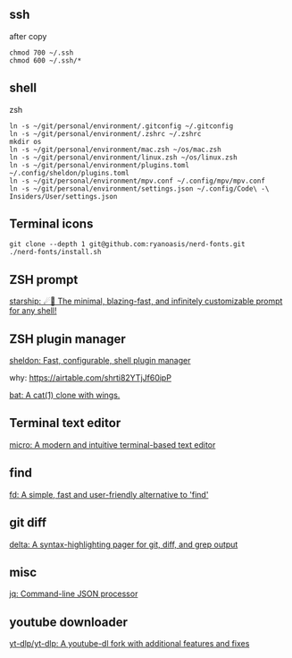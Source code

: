 ## ssh

after copy

```shell
chmod 700 ~/.ssh
chmod 600 ~/.ssh/*
```

## shell

zsh

```shell
ln -s ~/git/personal/environment/.gitconfig ~/.gitconfig 
ln -s ~/git/personal/environment/.zshrc ~/.zshrc
mkdir os
ln -s ~/git/personal/environment/mac.zsh ~/os/mac.zsh
ln -s ~/git/personal/environment/linux.zsh ~/os/linux.zsh
ln -s ~/git/personal/environment/plugins.toml ~/.config/sheldon/plugins.toml
ln -s ~/git/personal/environment/mpv.conf ~/.config/mpv/mpv.conf
ln -s ~/git/personal/environment/settings.json ~/.config/Code\ -\ Insiders/User/settings.json
```

## Terminal icons

```shell
git clone --depth 1 git@github.com:ryanoasis/nerd-fonts.git
./nerd-fonts/install.sh
```

## ZSH prompt

[starship: ☄🌌️ The minimal, blazing-fast, and infinitely customizable prompt for any shell!](https://github.com/starship/starship)


## ZSH plugin manager

[sheldon: Fast, configurable, shell plugin manager](https://github.com/rossmacarthur/sheldon)

why: https://airtable.com/shrti82YTjJf60ipP

[bat: A cat(1) clone with wings.](https://github.com/sharkdp/bat)


## Terminal text editor

[micro: A modern and intuitive terminal-based text editor](https://github.com/zyedidia/micro)

## find

[fd: A simple, fast and user-friendly alternative to 'find'](https://github.com/sharkdp/fd)

## git diff

[delta: A syntax-highlighting pager for git, diff, and grep output](https://github.com/dandavison/delta)

## misc

[jq: Command-line JSON processor](https://github.com/stedolan/jq)


## youtube downloader

[yt-dlp/yt-dlp: A youtube-dl fork with additional features and fixes](https://github.com/yt-dlp/yt-dlp)
